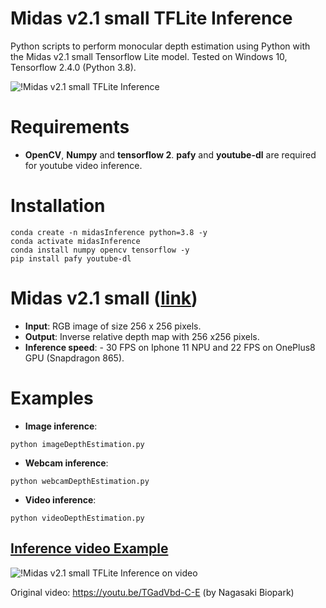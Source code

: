 # Midas v2.1 small TFLite Inference
 Python scripts to perform monocular depth estimation using Python with the Midas v2.1 small Tensorflow Lite model. Tested on Windows 10, Tensorflow 2.4.0 (Python 3.8).

![!Midas v2.1 small TFLite Inference](https://github.com/ibaiGorordo/Midasv2_1_small-TFLite-Inference/blob/main/doc/img/output.jpg)

# Requirements

 * **OpenCV**, **Numpy** and **tensorflow 2**. **pafy** and **youtube-dl** are required for youtube video inference. 
 
# Installation
```
conda create -n midasInference python=3.8 -y
conda activate midasInference
conda install numpy opencv tensorflow -y
pip install pafy youtube-dl

```

# Midas v2.1 small ([link](https://tfhub.dev/intel/lite-model/midas/v2_1_small/1/lite/1))

 * **Input**: RGB image of size 256 x 256 pixels.
 * **Output**: Inverse relative depth map with 256 x256 pixels.
 * **Inference speed**: - 30 FPS on Iphone 11 NPU and 22 FPS on OnePlus8 GPU (Snapdragon 865).
 
# Examples

 * **Image inference**:
 
 ```
 python imageDepthEstimation.py 
 ```
 
  * **Webcam inference**:
 
 ```
 python webcamDepthEstimation.py
 ```
 
  * **Video inference**:
 
 ```
 python videoDepthEstimation.py
 ```
 
 ## [Inference video Example](https://tfhub.dev/intel/lite-model/midas/v2_1_small/1/lite/1)
 ![!Midas v2.1 small TFLite Inference on video](https://github.com/ibaiGorordo/Midasv2_1_small-TFLite-Inference/blob/main/doc/img/Midasv2_1_small-TFLite-InferenceVideo.gif)
 
 Original video: https://youtu.be/TGadVbd-C-E (by Nagasaki Biopark)
 
 
